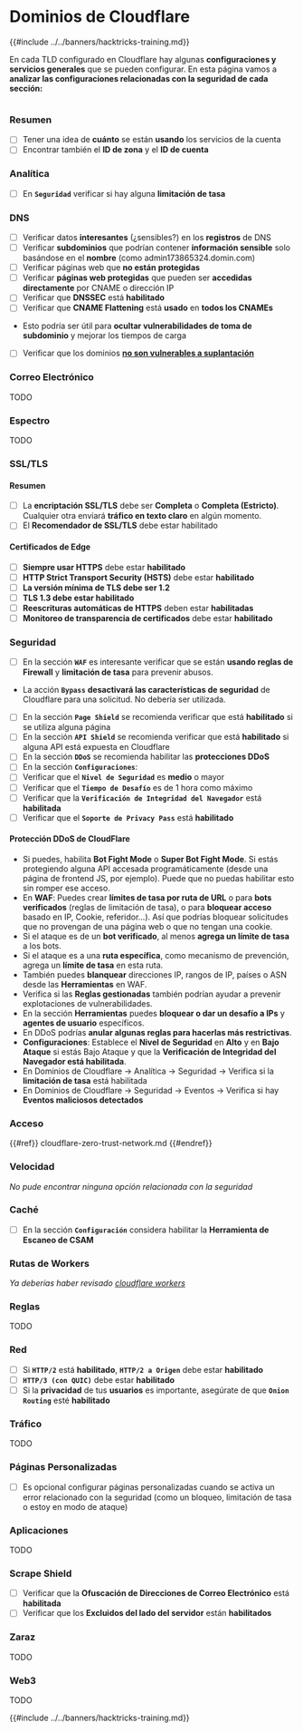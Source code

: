 # Dominios de Cloudflare

{{#include ../../banners/hacktricks-training.md}}

En cada TLD configurado en Cloudflare hay algunas **configuraciones y servicios generales** que se pueden configurar. En esta página vamos a **analizar las configuraciones relacionadas con la seguridad de cada sección:**

<figure><img src="../../images/image (101).png" alt=""><figcaption></figcaption></figure>

### Resumen

- [ ] Tener una idea de **cuánto** se están **usando** los servicios de la cuenta
- [ ] Encontrar también el **ID de zona** y el **ID de cuenta**

### Analítica

- [ ] En **`Seguridad`** verificar si hay alguna **limitación de tasa**

### DNS

- [ ] Verificar datos **interesantes** (¿sensibles?) en los **registros** de DNS
- [ ] Verificar **subdominios** que podrían contener **información sensible** solo basándose en el **nombre** (como admin173865324.domin.com)
- [ ] Verificar páginas web que **no están** **protegidas**
- [ ] Verificar **páginas web protegidas** que pueden ser **accedidas directamente** por CNAME o dirección IP
- [ ] Verificar que **DNSSEC** está **habilitado**
- [ ] Verificar que **CNAME Flattening** está **usado** en **todos los CNAMEs**
- Esto podría ser útil para **ocultar vulnerabilidades de toma de subdominio** y mejorar los tiempos de carga
- [ ] Verificar que los dominios [**no son vulnerables a suplantación**](https://book.hacktricks.xyz/network-services-pentesting/pentesting-smtp#mail-spoofing)

### **Correo Electrónico**

TODO

### Espectro

TODO

### SSL/TLS

#### **Resumen**

- [ ] La **encriptación SSL/TLS** debe ser **Completa** o **Completa (Estricto)**. Cualquier otra enviará **tráfico en texto claro** en algún momento.
- [ ] El **Recomendador de SSL/TLS** debe estar habilitado

#### Certificados de Edge

- [ ] **Siempre usar HTTPS** debe estar **habilitado**
- [ ] **HTTP Strict Transport Security (HSTS)** debe estar **habilitado**
- [ ] **La versión mínima de TLS debe ser 1.2**
- [ ] **TLS 1.3 debe estar habilitado**
- [ ] **Reescrituras automáticas de HTTPS** deben estar **habilitadas**
- [ ] **Monitoreo de transparencia de certificados** debe estar **habilitado**

### **Seguridad**

- [ ] En la sección **`WAF`** es interesante verificar que se están **usando reglas de Firewall** y **limitación de tasa** para prevenir abusos.
- La acción **`Bypass`** **desactivará las características de seguridad** de Cloudflare para una solicitud. No debería ser utilizada.
- [ ] En la sección **`Page Shield`** se recomienda verificar que está **habilitado** si se utiliza alguna página
- [ ] En la sección **`API Shield`** se recomienda verificar que está **habilitado** si alguna API está expuesta en Cloudflare
- [ ] En la sección **`DDoS`** se recomienda habilitar las **protecciones DDoS**
- [ ] En la sección **`Configuraciones`**:
- [ ] Verificar que el **`Nivel de Seguridad`** es **medio** o mayor
- [ ] Verificar que el **`Tiempo de Desafío`** es de 1 hora como máximo
- [ ] Verificar que la **`Verificación de Integridad del Navegador`** está **habilitada**
- [ ] Verificar que el **`Soporte de Privacy Pass`** está **habilitado**

#### **Protección DDoS de CloudFlare**

- Si puedes, habilita **Bot Fight Mode** o **Super Bot Fight Mode**. Si estás protegiendo alguna API accesada programáticamente (desde una página de frontend JS, por ejemplo). Puede que no puedas habilitar esto sin romper ese acceso.
- En **WAF**: Puedes crear **límites de tasa por ruta de URL** o para **bots verificados** (reglas de limitación de tasa), o para **bloquear acceso** basado en IP, Cookie, referidor...). Así que podrías bloquear solicitudes que no provengan de una página web o que no tengan una cookie.
- Si el ataque es de un **bot verificado**, al menos **agrega un límite de tasa** a los bots.
- Si el ataque es a una **ruta específica**, como mecanismo de prevención, agrega un **límite de tasa** en esta ruta.
- También puedes **blanquear** direcciones IP, rangos de IP, países o ASN desde las **Herramientas** en WAF.
- Verifica si las **Reglas gestionadas** también podrían ayudar a prevenir explotaciones de vulnerabilidades.
- En la sección **Herramientas** puedes **bloquear o dar un desafío a IPs** y **agentes de usuario** específicos.
- En DDoS podrías **anular algunas reglas para hacerlas más restrictivas**.
- **Configuraciones**: Establece el **Nivel de Seguridad** en **Alto** y en **Bajo Ataque** si estás Bajo Ataque y que la **Verificación de Integridad del Navegador está habilitada**.
- En Dominios de Cloudflare -> Analítica -> Seguridad -> Verifica si la **limitación de tasa** está habilitada
- En Dominios de Cloudflare -> Seguridad -> Eventos -> Verifica si hay **Eventos maliciosos detectados**

### Acceso

{{#ref}}
cloudflare-zero-trust-network.md
{{#endref}}

### Velocidad

_No pude encontrar ninguna opción relacionada con la seguridad_

### Caché

- [ ] En la sección **`Configuración`** considera habilitar la **Herramienta de Escaneo de CSAM**

### **Rutas de Workers**

_Ya deberías haber revisado_ [_cloudflare workers_](./#workers)

### Reglas

TODO

### Red

- [ ] Si **`HTTP/2`** está **habilitado**, **`HTTP/2 a Origen`** debe estar **habilitado**
- [ ] **`HTTP/3 (con QUIC)`** debe estar **habilitado**
- [ ] Si la **privacidad** de tus **usuarios** es importante, asegúrate de que **`Onion Routing`** esté **habilitado**

### **Tráfico**

TODO

### Páginas Personalizadas

- [ ] Es opcional configurar páginas personalizadas cuando se activa un error relacionado con la seguridad (como un bloqueo, limitación de tasa o estoy en modo de ataque)

### Aplicaciones

TODO

### Scrape Shield

- [ ] Verificar que la **Ofuscación de Direcciones de Correo Electrónico** está **habilitada**
- [ ] Verificar que los **Excluidos del lado del servidor** están **habilitados**

### **Zaraz**

TODO

### **Web3**

TODO

{{#include ../../banners/hacktricks-training.md}}
